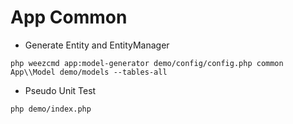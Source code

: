App Common
======

* Generate Entity and EntityManager

```
php weezcmd app:model-generator demo/config/config.php common App\\Model demo/models --tables-all

```

* Pseudo Unit Test

```
php demo/index.php

```
